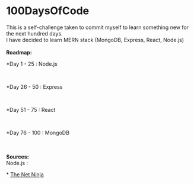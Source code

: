 # 100DaysOfCode

This is a self-challenge taken to commit myself to learn something new for the next hundred days.<br/>
I have decided to learn MERN stack (MongoDB, Express, React, Node.js)
<br/>
<br/>
<b>Roadmap:</b><br/>
  <p>*Day 1  - 25  : Node.js </p> <br/>
  <p>*Day 26 - 50  : Express </p> <br/>
  <p>*Day 51 - 75  : React </p> <br/>
  <p>*Day 76 - 100 : MongoDB </p> <br/>
 <br/>
<b>Sources:</b> <br/>
Node.js :<br>
<p>* <a href="https://www.youtube.com/channel/UCW5YeuERMmlnqo4oq8vwUpg">The Net Ninja</a></p>

